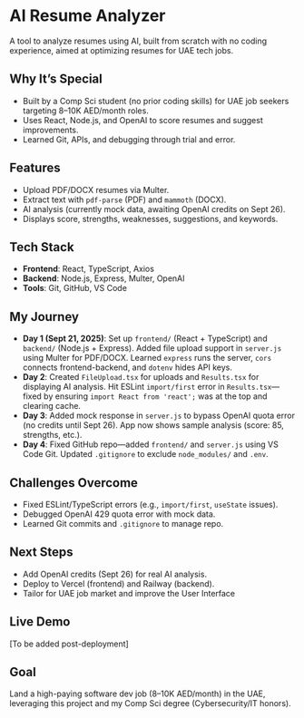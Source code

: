 # AI Resume Analyzer
A tool to analyze resumes using AI, built from scratch with no coding experience, aimed at optimizing resumes for UAE tech jobs.

## Why It’s Special
- Built by a Comp Sci student (no prior coding skills) for UAE job seekers targeting 8–10K AED/month roles.
- Uses React, Node.js, and OpenAI to score resumes and suggest improvements.
- Learned Git, APIs, and debugging through trial and error.

## Features
- Upload PDF/DOCX resumes via Multer.
- Extract text with `pdf-parse` (PDF) and `mammoth` (DOCX).
- AI analysis (currently mock data, awaiting OpenAI credits on Sept 26).
- Displays score, strengths, weaknesses, suggestions, and keywords.

## Tech Stack
- **Frontend**: React, TypeScript, Axios
- **Backend**: Node.js, Express, Multer, OpenAI
- **Tools**: Git, GitHub, VS Code

## My Journey
- **Day 1 (Sept 21, 2025)**: Set up `frontend/` (React + TypeScript) and `backend/` (Node.js + Express). Added file upload support in `server.js` using Multer for PDF/DOCX. Learned `express` runs the server, `cors` connects frontend-backend, and `dotenv` hides API keys.
- **Day 2**: Created `FileUpload.tsx` for uploads and `Results.tsx` for displaying AI analysis. Hit ESLint `import/first` error in `Results.tsx`—fixed by ensuring `import React from 'react';` was at the top and clearing cache.
- **Day 3**: Added mock response in `server.js` to bypass OpenAI quota error (no credits until Sept 26). App now shows sample analysis (score: 85, strengths, etc.).
- **Day 4**: Fixed GitHub repo—added `frontend/` and `server.js` using VS Code Git. Updated `.gitignore` to exclude `node_modules/` and `.env`.

## Challenges Overcome
- Fixed ESLint/TypeScript errors (e.g., `import/first`, `useState` issues).
- Debugged OpenAI 429 quota error with mock data.
- Learned Git commits and `.gitignore` to manage repo.

## Next Steps
- Add OpenAI credits (Sept 26) for real AI analysis.
- Deploy to Vercel (frontend) and Railway (backend).
- Tailor for UAE job market and improve the User Interface

## Live Demo
[To be added post-deployment]

## Goal
Land a high-paying software dev job (8–10K AED/month) in the UAE, leveraging this project and my Comp Sci degree (Cybersecurity/IT honors).
